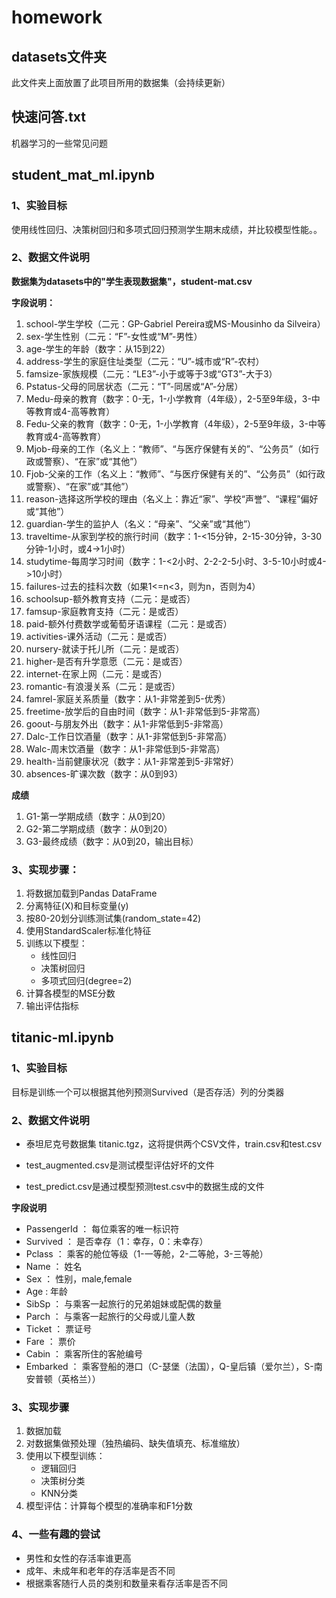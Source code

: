 # homework

## datasets文件夹

此文件夹上面放置了此项目所用的数据集（会持续更新）



## 快速问答.txt

机器学习的一些常见问题



## student_mat_ml.ipynb

### 1、实验目标

使用线性回归、决策树回归和多项式回归预测学生期末成绩，并比较模型性能。。 



### 2、数据文件说明

**数据集为datasets中的"学生表现数据集"，student-mat.csv**

**字段说明：**

1. school-学生学校（二元：GP-Gabriel Pereira或MS-Mousinho da Silveira）
2. sex-学生性别（二元：“F”-女性或“M”-男性）
3. age-学生的年龄（数字：从15到22）
4. address-学生的家庭住址类型（二元：“U”-城市或“R”-农村）
5. famsize-家族规模（二元：“LE3”-小于或等于3或“GT3”-大于3）
6. Pstatus-父母的同居状态（二元：“T”-同居或“A”-分居）
7. Medu-母亲的教育（数字：0-无，1-小学教育（4年级），2-5至9年级，3-中等教育或4-高等教育）
8. Fedu-父亲的教育（数字：0-无，1-小学教育（4年级），2-5至9年级，3-中等教育或4-高等教育）
9. Mjob-母亲的工作（名义上：“教师”、“与医疗保健有关的”、“公务员”（如行政或警察）、“在家”或“其他”）
10.  Fjob-父亲的工作（名义上：“教师”、“与医疗保健有关的”、“公务员”（如行政或警察）、“在家”或“其他”）
11.  reason-选择这所学校的理由（名义上：靠近“家”、学校“声誉”、“课程”偏好或“其他”）
12. guardian-学生的监护人（名义：“母亲”、“父亲”或“其他”）
13. traveltime-从家到学校的旅行时间（数字：1-<15分钟，2-15-30分钟，3-30分钟-1小时，或4->1小时）
14. studytime-每周学习时间（数字：1-<2小时、2-2-2-5小时、3-5-10小时或4->10小时）
15. failures-过去的挂科次数（如果1<=n<3，则为n，否则为4）
16. schoolsup-额外教育支持（二元：是或否）
17. famsup-家庭教育支持（二元：是或否）
18. paid-额外付费数学或葡萄牙语课程（二元：是或否）
19. activities-课外活动（二元：是或否）
20. nursery-就读于托儿所（二元：是或否）
21.  higher-是否有升学意愿（二元：是或否）
22. internet-在家上网（二元：是或否）
23.  romantic-有浪漫关系（二元：是或否）
24. famrel-家庭关系质量（数字：从1-非常差到5-优秀）
25.  freetime-放学后的自由时间（数字：从1-非常低到5-非常高）
26.  goout-与朋友外出（数字：从1-非常低到5-非常高）
27.  Dalc-工作日饮酒量（数字：从1-非常低到5-非常高）
28. Walc-周末饮酒量（数字：从1-非常低到5-非常高）
29. health-当前健康状况（数字：从1-非常差到5-非常好）
30. absences-旷课次数（数字：从0到93）



**成绩**

1. G1-第一学期成绩（数字：从0到20）
2. G2-第二学期成绩（数字：从0到20）
3. G3-最终成绩（数字：从0到20，输出目标）



### 3、实现步骤：

1. 将数据加载到Pandas DataFrame
2. 分离特征(X)和目标变量(y)
3. 按80-20划分训练测试集(random_state=42)
4. 使用StandardScaler标准化特征
5. 训练以下模型：
   - 线性回归
   - 决策树回归
   - 多项式回归(degree=2)
6. 计算各模型的MSE分数
7. 输出评估指标



## titanic-ml.ipynb

### 1、实验目标

目标是训练一个可以根据其他列预测Survived（是否存活）列的分类器

### 2、数据文件说明

- 泰坦尼克号数据集 titanic.tgz，这将提供两个CSV文件，train.csv和test.csv

- test_augmented.csv是测试模型评估好坏的文件

- test_predict.csv是通过模型预测test.csv中的数据生成的文件



**字段说明**

- PassengerId  ：  每位乘客的唯一标识符
- Survived         ：     是否幸存（1：幸存，0：未幸存）
- Pclass             ：  乘客的舱位等级（1-一等舱，2-二等舱，3-三等舱）
- Name             ：  姓名
- Sex                  ：  性别，male,female
- Age                  :   年龄
- SibSp              ：  与乘客一起旅行的兄弟姐妹或配偶的数量
- Parch              ：  与乘客一起旅行的父母或儿童人数
- Ticket              ：  票证号
- Fare                ：  票价
- Cabin              ：  乘客所住的客舱编号
- Embarked      ：  乘客登船的港口（C-瑟堡（法国），Q-皇后镇（爱尔兰），S-南安普顿（英格兰））



### 3、实现步骤

1. 数据加载
2. 对数据集做预处理（独热编码、缺失值填充、标准缩放）
3. 使用以下模型训练：
   - 逻辑回归
   - 决策树分类
   - KNN分类
4. 模型评估：计算每个模型的准确率和F1分数



### 4、一些有趣的尝试

- 男性和女性的存活率谁更高
- 成年、未成年和老年的存活率是否不同
- 根据乘客随行人员的类别和数量来看存活率是否不同







